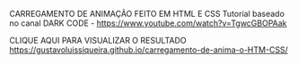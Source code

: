CARREGAMENTO DE ANIMAÇÃO FEITO EM HTML E CSS 
Tutorial baseado no canal DARK CODE - https://www.youtube.com/watch?v=TgwcGBOPAak
 
 CLIQUE AQUI PARA VISUALIZAR O RESULTADO
 https://gustavoluissiqueira.github.io/carregamento-de-anima-o-HTM-CSS/ 
